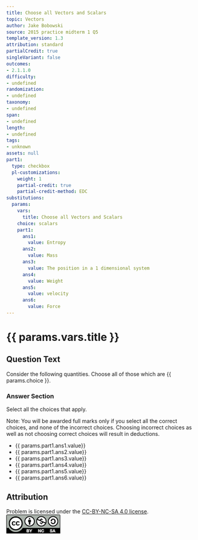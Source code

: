 ```yaml
---
title: Choose all Vectors and Scalars
topic: Vectors
author: Jake Bobowski
source: 2015 practice midterm 1 Q5
template_version: 1.3
attribution: standard
partialCredit: true
singleVariant: false
outcomes:
- 2.1.1.0
difficulty:
- undefined
randomization:
- undefined
taxonomy:
- undefined
span:
- undefined
length:
- undefined
tags:
- unknown
assets: null
part1:
  type: checkbox
  pl-customizations:
    weight: 1
    partial-credit: true
    partial-credit-method: EDC
substitutions:
  params:
    vars:
      title: Choose all Vectors and Scalars
    choice: scalars
    part1:
      ans1:
        value: Entropy
      ans2:
        value: Mass
      ans3:
        value: The position in a 1 dimensional system
      ans4:
        value: Weight
      ans5:
        value: velocity
      ans6:
        value: Force
---
```

# {{ params.vars.title }}

## Question Text

Consider the following quantities. Choose all of those which are {{ params.choice }}.

### Answer Section

Select all the choices that apply.

Note: You will be awarded full marks only if you select all the correct choices, and none of the incorrect choices. Choosing incorrect choices as well as not choosing correct choices will result in deductions.

- {{ params.part1.ans1.value}}
- {{ params.part1.ans2.value}}
- {{ params.part1.ans3.value}}
- {{ params.part1.ans4.value}}
- {{ params.part1.ans5.value}}
- {{ params.part1.ans6.value}}

## Attribution

Problem is licensed under the [CC-BY-NC-SA 4.0 license](https://creativecommons.org/licenses/by-nc-sa/4.0/).<br> ![The Creative Commons 4.0 license requiring attribution-BY, non-commercial-NC, and share-alike-SA license.](https://raw.githubusercontent.com/firasm/bits/master/by-nc-sa.png)